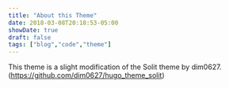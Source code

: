```yaml
---
title: "About this Theme"
date: 2018-03-08T20:18:53-05:00
showDate: true
draft: false
tags: ["blog","code","theme"]
---
```


This theme is a slight modification of the Solit theme by dim0627.
(https://github.com/dim0627/hugo_theme_solit)
